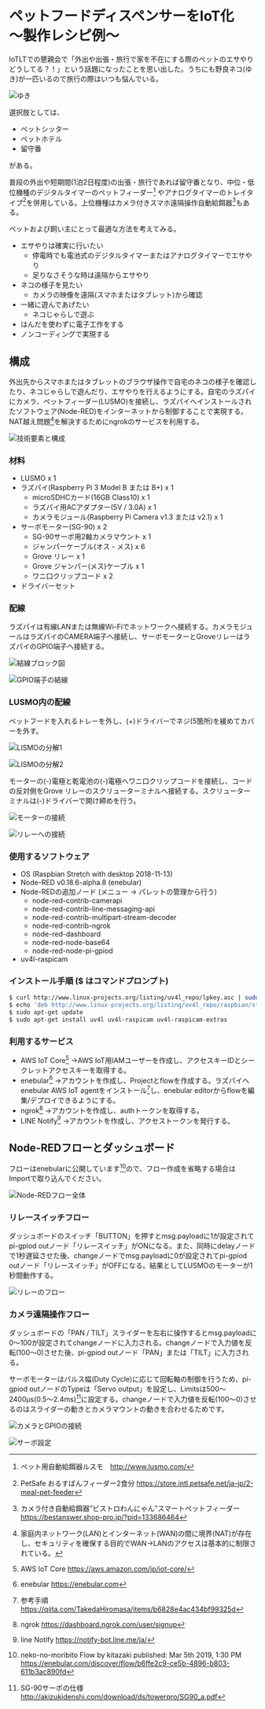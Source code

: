 # ペットフードディスペンサーをIoT化　～製作レシピ例～

IoTLTでの懇親会で「外出や出張・旅行で家を不在にする際のペットのエサやりどうしてる？！」という話題になったことを思い出した。うちにも野良ネコ(ゆき)が一匹いるので旅行の際はいつも悩んでいる。

![ゆき](images/Recipe-IoTCatFoodDispenser/cat.png?scale=0.5)

選択肢としては、

* ペットシッター
* ペットホテル
* 留守番

がある。

普段の外出や短期間(1泊2日程度)の出張・旅行であれば留守番となり、中位・低位機種のデジタルタイマーのペットフィーダー[^feeder1] やアナログタイマーのトレイタイプ[^feeder2]を併用している。上位機種はカメラ付きスマホ遠隔操作自動給餌器[^feeder3]もある。

[^feeder1]: ペット用自動給餌器ルスモ　http://www.lusmo.com/
[^feeder2]: PetSafe おるすばんフィーダー2食分 https://store.intl.petsafe.net/ja-jp/2-meal-pet-feeder
[^feeder3]: カメラ付き自動給餌器”ビストロわんにゃん”スマートペットフィーダー https://bestanswer.shop-pro.jp/?pid=133686464


ペットおよび飼い主にとって最適な方法を考えてみる。

* エサやりは確実に行いたい
    * 停電時でも電池式のデジタルタイマーまたはアナログタイマーでエサやり
    * 足りなさそうな時は遠隔からエサやり
* ネコの様子を見たい
    * カメラの映像を遠隔(スマホまたはタブレット)から確認
* 一緒に遊んであげたい
    * ネコじゃらしで遊ぶ
* はんだを使わずに電子工作をする
* ノンコーディングで実現する

## 構成
外出先からスマホまたはタブレットのブラウザ操作で自宅のネコの様子を確認したり、ネコじゃらしで遊んだり、エサやりを行えるようにする。自宅のラズパイにカメラ、ペットフィーダー(LUSMO)を接続し、ラズパイへインストールされたソフトウェア(Node-RED)をインターネットから制御することで実現する。NAT越え問題[^nat]を解決するためにngrokのサービスを利用する。

[^nat]: 家庭内ネットワーク(LAN)とインターネット(WAN)の間に境界(NAT)が存在し、セキュリティを確保する目的でWAN→LANのアクセスは基本的に制限されている。

![技術要素と構成](images/Recipe-IoTCatFoodDispenser/components.png?scale=0.7)

### 材料
* LUSMO x 1
* ラズパイ(Raspberry Pi 3 Model B または B+) x 1
    * microSDHCカード(16GB Class10) x 1
    * ラズパイ用ACアダプター(5V / 3.0A) x 1
    * カメラモジュール(Raspberry Pi Camera v1.3 または v2.1) x 1
* サーボモーター(SG-90) x 2
    * SG-90サーボ用2軸カメラマウント x 1
    * ジャンパーケーブル(オス - メス) x 6
    * Grove リレー x 1
    * Grove ジャンパー(メス)ケーブル x 1
    * ワニ口クリップコード x 2
* ドライバーセット

### 配線
ラズパイは有線LANまたは無線Wi-Fiでネットワークへ接続する。カメラモジュールはラズパイのCAMERA端子へ接続し、サーボモーターとGroveリレーはラズパイのGPIO端子へ接続する。

![結線ブロック図](images/Recipe-IoTCatFoodDispenser/connection.png?scale=0.7)

![GPIO端子の結線](images/Recipe-IoTCatFoodDispenser/GPIO.png?scale=0.7)

### LUSMO内の配線
ペットフードを入れるトレーを外し、(+)ドライバーでネジ(5箇所)を緩めてカバーを外す。

![LISMOの分解1](images/Recipe-IoTCatFoodDispenser/LISMO1.png?scale=0.7)

![LISMOの分解2](images/Recipe-IoTCatFoodDispenser/LISMO2.png?scale=0.7)

モーターの(-)電極と乾電池の(-)電極へワニ口クリップコードを接続し、コードの反対側をGrove リレーのスクリューターミナルへ接続する。スクリューターミナルは(-)ドライバーで開け締めを行う。

![モーターの接続](images/Recipe-IoTCatFoodDispenser/motor1.png?scale=0.7)

![リレーへの接続](images/Recipe-IoTCatFoodDispenser/relay1.png?scale=0.7)


### 使用するソフトウェア
* OS (Raspbian Stretch with desktop 2018-11-13)
* Node-RED v0.18.6-alpha.8 (enebular)
* Node-REDの追加ノード (メニュー → パレットの管理から行う)
    * node-red-contrib-camerapi
    * node-red-contrib-line-messaging-api
    * node-red-contrib-multipart-stream-decoder
    * node-red-contrib-ngrok
    * node-red-dashboard
    * node-red-node-base64
    * node-red-node-pi-gpiod
* uv4l-raspicam

### インストール手順 ($ はコマンドプロンプト)

```sh
$ curl http://www.linux-projects.org/listing/uv4l_repo/lpkey.asc | sudo apt-key add -
$ echo 'deb http://www.linux-projects.org/listing/uv4l_repo/raspbian/stretch stretch main' | sudo tee -a /etc/apt/sources.list
$ sudo apt-get update
$ sudo apt-get install uv4l uv4l-raspicam uv4l-raspicam-extras
```

### 利用するサービス
* AWS IoT Core[^aws] 
→AWS IoT用IAMユーザーを作成し、アクセスキーIDとシークレットアクセスキーを取得する。
* enebular[^enebular]
→アカウントを作成し、Projectとflowを作成する。ラズパイへenebular AWS IoT agentをインストール[^AWSonRP]し、enebular editorからflowを編集/デプロイできるようにする。
* ngrok[^ngrok]
→アカウントを作成し、authトークンを取得する。
* LINE Notify[^linebot] 
→アカウントを作成し、アクセストークンを発行する。


[^aws]: AWS IoT Core https://aws.amazon.com/jp/iot-core/
[^enebular]: enebular  https://enebular.com
[^AWSonRP]: 参考手順 https://qiita.com/TakedaHiromasa/items/b6828e4ac434bf99325d
[^ngrok]: ngrok https://dashboard.ngrok.com/user/signup
[^linebot]: line Notify https://notify-bot.line.me/ja/

## Node-REDフローとダッシュボード
フローはenebularに公開しています[^noderedflow]ので、フロー作成を省略する場合はImportで取り込んでください。

![Node-REDフロー全体](images/Recipe-IoTCatFoodDispenser/noderedall.png?scale=0.7)


### リレースイッチフロー
ダッシュボードのスイッチ「BUTTON」を押すとmsg.payloadに1が設定されてpi-gpiod outノード「リレースイッチ」がONになる。また、同時にdelayノードで1秒遅延させた後、changeノードでmsg.payloadに0が設定されてpi-gpiod outノード「リレースイッチ」がOFFになる。結果としてLUSMOのモーターが1秒間動作する。
 
![リレーのフロー](images/Recipe-IoTCatFoodDispenser/relayflow.png?scale=0.7)


### カメラ遠隔操作フロー
ダッシュボードの「PAN / TILT」スライダーを左右に操作するとmsg.payloadに0〜100が設定されてchangeノードに入力される。changeノードで入力値を反転(100〜0)させた後、pi-gpiod outノード「PAN」または「TILT」に入力される。

サーボモーターはパルス幅(Duty Cycle)に応じて回転軸の制御を行うため、pi-gpiod outノードのTypeは「Servo output」を設定し、Limitsは500〜2400μs(0.5〜2.4ms)[^SG-90spec]に設定する。changeノードで入力値を反転(100〜0)させるのはスライダーの動きとカメラマウントの動きを合わせるためです。

![カメラとGPIOの接続](images/Recipe-IoTCatFoodDispenser/remotecam.png?scale=0.7)

![サーボ設定](images/Recipe-IoTCatFoodDispenser/servosetting.png?scale=0.7)


[^noderedflow]: neko-no-moribito Flow by kitazaki published: Mar 5th 2019, 1:30 PM https://enebular.com/discover/flow/b6ffe2c9-ce5b-4896-b803-611b3ac890fd
[^SG-90spec]:  SG-90サーボの仕様　http://akizukidenshi.com/download/ds/towerpro/SG90_a.pdf





